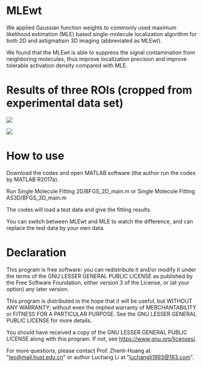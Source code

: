 # MLEwt
We applied Gaussian function weights to commonly used maximum likelihood estimation (MLE) based single-molecule localization algorithm for both 2D and astigmatism 3D imaging (abbreviated as MLEwt).

We found that the MLEwt is able to suppress the signal contamination from neighboring molecules, thus improve localization precision and improve tolerable activation density compared with MLE. 


# Results of three ROIs (cropped from experimental data set)

![](https://github.com/SRMLabHUST/WLE/blob/master/image%20for%20display/figure%201s%20results%20on%20three%20ROI%202D.png)


![](https://github.com/SRMLabHUST/WLE/blob/master/image%20for%20display/figure%201s%20results%20on%20three%20ROI%203D.png)




# How to use
Download the codes and open MATLAB software (the author run the codes by MATLAB R2017a).

Run Single Molecule Fitting 2D/BFGS_2D_main.m or Single Molecule Fitting AS3D/BFGS_3D_main.m

The codes will load a test data and give the fitting results.

You can switch between MLEwt and MLE to watch the difference, and can replace the test data by your own data.



# Declaration
This program is free software: you can redistribute it and/or modify it under the terms of the GNU LESSER GENERAL PUBLIC LICENSE as published by the Free Software Foundation, either version 3 of the License, or (at your option) any later version.

This program is distributed in the hope that it will be useful, but WITHOUT ANY WARRANTY; without even the implied warranty of
MERCHANTABILITY or FITNESS FOR A PARTICULAR PURPOSE.  See the GNU LESSER GENERAL PUBLIC LICENSE for more details.

You should have received a copy of the GNU LESSER GENERAL PUBLIC LICENSE along with this program.  If not, see <https://www.gnu.org/licenses/>.

For more questions, please contact Prof. Zhenli-Huang at "leo@mail.hust.edu.cn" or author Luchang Li at "luchangli1993@163.com".
